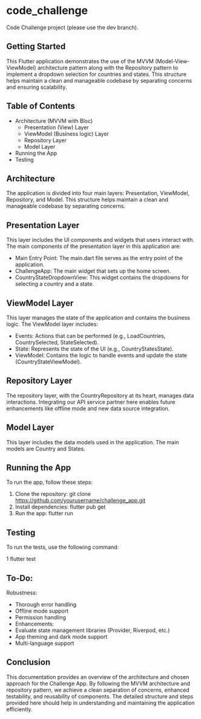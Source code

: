 # code_challenge

Code Challenge project (please use the dev branch).

## Getting Started

This Flutter application demonstrates the use of the MVVM (Model-View-ViewModel) architecture pattern along with the Repository pattern to implement a dropdown selection for countries and states. This structure helps maintain a clean and manageable codebase by separating concerns and ensuring scalability.

## Table of Contents

<!-- toc -->
- Architecture (MVVM with Bloc)
    - Presentation (View) Layer 
    - ViewModel (Business logic) Layer
    - Repository Layer
    - Model Layer
- Running the App
- Testing
<!-- tocstop -->

## Architecture
The application is divided into four main layers: Presentation, ViewModel, Repository, and Model. This structure helps maintain a clean and manageable codebase by separating concerns.

## Presentation Layer
This layer includes the UI components and widgets that users interact with. The main components of the presentation layer in this application are:

   - Main Entry Point: The main.dart file serves as the entry point of the application.
   - ChallengeApp: The main widget that sets up the home screen.
   - CountryStateDropdownView: This widget contains the dropdowns for selecting a country and a state.

## ViewModel Layer
This layer manages the state of the application and contains the business logic. The ViewModel layer includes:

   - Events: Actions that can be performed (e.g., LoadCountries, CountrySelected, StateSelected).
   - State: Represents the state of the UI (e.g., CountryStatesState).
   - ViewModel: Contains the logic to handle events and update the state (CountryStateViewModel).

## Repository Layer
The repository layer, with the CountryRepository at its heart, manages data interactions. Integrating our API service partner here enables future enhancements like offline mode and new data source integration.

## Model Layer
This layer includes the data models used in the application. The main models are Country and States.

## Running the App

To run the app, follow these steps:

  1. Clone the repository: git clone https://github.com/yourusername/challenge_app.git 
  2. Install dependencies: flutter pub get
  3. Run the app:  flutter run

## Testing

To run the tests, use the following command:

 1 flutter test

## To-Do:

Robustness:
  - Thorough error handling
  - Offline mode support
  - Permission handling
  - Enhancements:
  - Evaluate state management libraries (Provider, Riverpod, etc.)
  - App theming and dark mode support
  - Multi-language support

## Conclusion

This documentation provides an overview of the architecture and chosen approach for the Challenge App. By following the MVVM architecture and repository pattern, we achieve a clean separation of concerns, enhanced testability, and reusability of components. The detailed structure and steps provided here should help in understanding and maintaining the application efficiently.

  
